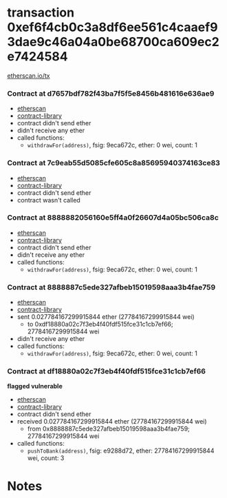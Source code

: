 # transaction 0xef6f4cb0c3a8df6ee561c4caaef93dae9c46a04a0be68700ca609ec2e7424584

[etherscan.io/tx](https://etherscan.io/tx/0xef6f4cb0c3a8df6ee561c4caaef93dae9c46a04a0be68700ca609ec2e7424584)


### Contract at d7657bdf782f43ba7f5f5e8456b481616e636ae9

* [etherscan](https://etherscan.io/address/0xd7657bdf782f43ba7f5f5e8456b481616e636ae9)
* [contract-library](https://contract-library.com/contracts/Ethereum/0xd7657bdf782f43ba7f5f5e8456b481616e636ae9)
* contract didn't send ether
* didn't receive any ether
* called functions:
    * `withdrawFor(address)`, fsig: 9eca672c, ether: 0 wei, count: 1


### Contract at 7c9eab55d5085cfe605c8a85695940374163ce83

* [etherscan](https://etherscan.io/address/0x7c9eab55d5085cfe605c8a85695940374163ce83)
* [contract-library](https://contract-library.com/contracts/Ethereum/0x7c9eab55d5085cfe605c8a85695940374163ce83)
* contract didn't send ether
* contract wasn't called


### Contract at 8888882056160e5ff4a0f26607d4a05bc506ca8c

* [etherscan](https://etherscan.io/address/0x8888882056160e5ff4a0f26607d4a05bc506ca8c)
* [contract-library](https://contract-library.com/contracts/Ethereum/0x8888882056160e5ff4a0f26607d4a05bc506ca8c)
* contract didn't send ether
* didn't receive any ether
* called functions:
    * `withdrawFor(address)`, fsig: 9eca672c, ether: 0 wei, count: 1


### Contract at 8888887c5ede327afbeb15019598aaa3b4fae759

* [etherscan](https://etherscan.io/address/0x8888887c5ede327afbeb15019598aaa3b4fae759)
* [contract-library](https://contract-library.com/contracts/Ethereum/0x8888887c5ede327afbeb15019598aaa3b4fae759)
* sent 0.027784167299915844 ether (27784167299915844 wei)
    * to 0xdf18880a02c7f3eb4f40fdf515fce31c1cb7ef66; 27784167299915844 wei
* didn't receive any ether
* called functions:
    * `withdrawFor(address)`, fsig: 9eca672c, ether: 0 wei, count: 1


### Contract at df18880a02c7f3eb4f40fdf515fce31c1cb7ef66

**flagged vulnerable**

* [etherscan](https://etherscan.io/address/0xdf18880a02c7f3eb4f40fdf515fce31c1cb7ef66)
* [contract-library](https://contract-library.com/contracts/Ethereum/0xdf18880a02c7f3eb4f40fdf515fce31c1cb7ef66)
* contract didn't send ether
* received 0.027784167299915844 ether (27784167299915844 wei)
    * from 0x8888887c5ede327afbeb15019598aaa3b4fae759; 27784167299915844 wei
* called functions:
    * `pushToBank(address)`, fsig: e9288d72, ether: 27784167299915844 wei, count: 3

# Notes


